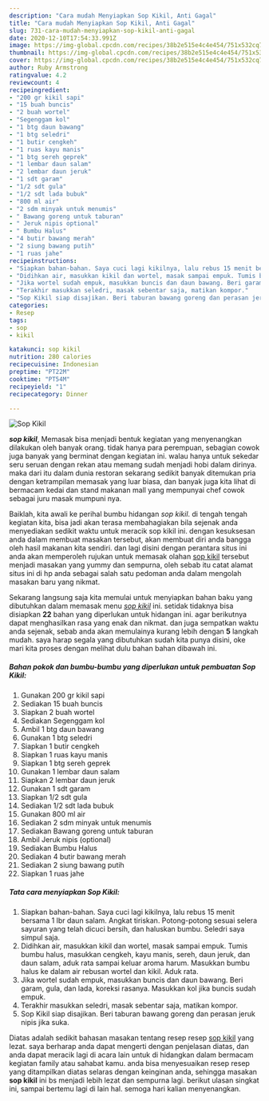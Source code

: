 ```yaml
---
description: "Cara mudah Menyiapkan Sop Kikil, Anti Gagal"
title: "Cara mudah Menyiapkan Sop Kikil, Anti Gagal"
slug: 731-cara-mudah-menyiapkan-sop-kikil-anti-gagal
date: 2020-12-10T17:54:33.991Z
image: https://img-global.cpcdn.com/recipes/38b2e515e4c4e454/751x532cq70/sop-kikil-foto-resep-utama.jpg
thumbnail: https://img-global.cpcdn.com/recipes/38b2e515e4c4e454/751x532cq70/sop-kikil-foto-resep-utama.jpg
cover: https://img-global.cpcdn.com/recipes/38b2e515e4c4e454/751x532cq70/sop-kikil-foto-resep-utama.jpg
author: Ruby Armstrong
ratingvalue: 4.2
reviewcount: 4
recipeingredient:
- "200 gr kikil sapi"
- "15 buah buncis"
- "2 buah wortel"
- "Segenggam kol"
- "1 btg daun bawang"
- "1 btg seledri"
- "1 butir cengkeh"
- "1 ruas kayu manis"
- "1 btg sereh geprek"
- "1 lembar daun salam"
- "2 lembar daun jeruk"
- "1 sdt garam"
- "1/2 sdt gula"
- "1/2 sdt lada bubuk"
- "800 ml air"
- "2 sdm minyak untuk menumis"
- " Bawang goreng untuk taburan"
- " Jeruk nipis optional"
- " Bumbu Halus"
- "4 butir bawang merah"
- "2 siung bawang putih"
- "1 ruas jahe"
recipeinstructions:
- "Siapkan bahan-bahan. Saya cuci lagi kikilnya, lalu rebus 15 menit bersama 1 lbr daun salam. Angkat tiriskan. Potong-potong sesuai selera sayuran yang telah dicuci bersih, dan haluskan bumbu. Seledri saya simpul saja."
- "Didihkan air, masukkan kikil dan wortel, masak sampai empuk. Tumis bumbu halus, masukkan cengkeh, kayu manis, sereh, daun jeruk, dan daun salam, aduk rata sampai keluar aroma harum. Masukkan bumbu halus ke dalam air rebusan wortel dan kikil. Aduk rata."
- "Jika wortel sudah empuk, masukkan buncis dan daun bawang. Beri garam, gula, dan lada, koreksi rasanya. Masukkan kol jika buncis sudah empuk."
- "Terakhir masukkan seledri, masak sebentar saja, matikan kompor."
- "Sop Kikil siap disajikan. Beri taburan bawang goreng dan perasan jeruk nipis jika suka."
categories:
- Resep
tags:
- sop
- kikil

katakunci: sop kikil 
nutrition: 280 calories
recipecuisine: Indonesian
preptime: "PT22M"
cooktime: "PT54M"
recipeyield: "1"
recipecategory: Dinner

---
```



![Sop Kikil](https://img-global.cpcdn.com/recipes/38b2e515e4c4e454/751x532cq70/sop-kikil-foto-resep-utama.jpg)

<b><i>sop kikil</i></b>, Memasak bisa menjadi bentuk kegiatan yang menyenangkan dilakukan oleh banyak orang. tidak hanya para perempuan, sebagian cowok juga banyak yang berminat dengan kegiatan ini. walau hanya untuk sekedar seru seruan dengan rekan atau memang sudah menjadi hobi dalam dirinya. maka dari itu dalam dunia restoran sekarang sedikit banyak ditemukan pria dengan ketrampilan memasak yang luar biasa, dan banyak juga kita lihat di bermacam kedai dan stand makanan mall yang mempunyai chef cowok sebagai juru masak mumpuni nya.

Baiklah, kita awali ke perihal bumbu hidangan <i>sop kikil</i>. di tengah tengah kegiatan kita, bisa jadi akan terasa membahagiakan bila sejenak anda menyediakan sedikit waktu untuk meracik sop kikil ini. dengan kesuksesan anda dalam membuat masakan tersebut, akan membuat diri anda bangga oleh hasil makanan kita sendiri. dan lagi disini dengan perantara situs ini anda akan memperoleh rujukan untuk memasak olahan <u>sop kikil</u> tersebut menjadi masakan yang yummy dan sempurna, oleh sebab itu catat alamat situs ini di hp anda sebagai salah satu pedoman anda dalam mengolah masakan baru yang nikmat.




Sekarang langsung saja kita memulai untuk menyiapkan bahan baku yang dibutuhkan dalam memasak menu <u><i>sop kikil</i></u> ini. setidak tidaknya bisa disiapkan <b>22</b> bahan yang diperlukan untuk hidangan ini. agar berikutnya dapat menghasilkan rasa yang enak dan nikmat. dan juga sempatkan waktu anda sejenak, sebab anda akan memulainya kurang lebih dengan <b>5</b> langkah mudah. saya harap segala yang dibutuhkan sudah kita punya disini, oke mari kita proses dengan melihat dulu bahan bahan dibawah ini.

<!--inarticleads1-->

##### Bahan pokok dan bumbu-bumbu yang diperlukan untuk pembuatan Sop Kikil:

1. Gunakan 200 gr kikil sapi
1. Sediakan 15 buah buncis
1. Siapkan 2 buah wortel
1. Sediakan Segenggam kol
1. Ambil 1 btg daun bawang
1. Gunakan 1 btg seledri
1. Siapkan 1 butir cengkeh
1. Siapkan 1 ruas kayu manis
1. Siapkan 1 btg sereh geprek
1. Gunakan 1 lembar daun salam
1. Siapkan 2 lembar daun jeruk
1. Gunakan 1 sdt garam
1. Siapkan 1/2 sdt gula
1. Sediakan 1/2 sdt lada bubuk
1. Gunakan 800 ml air
1. Sediakan 2 sdm minyak untuk menumis
1. Sediakan  Bawang goreng untuk taburan
1. Ambil  Jeruk nipis (optional)
1. Sediakan  Bumbu Halus
1. Sediakan 4 butir bawang merah
1. Sediakan 2 siung bawang putih
1. Siapkan 1 ruas jahe




<!--inarticleads2-->

##### Tata cara menyiapkan Sop Kikil:

1. Siapkan bahan-bahan. Saya cuci lagi kikilnya, lalu rebus 15 menit bersama 1 lbr daun salam. Angkat tiriskan. Potong-potong sesuai selera sayuran yang telah dicuci bersih, dan haluskan bumbu. Seledri saya simpul saja.
1. Didihkan air, masukkan kikil dan wortel, masak sampai empuk. Tumis bumbu halus, masukkan cengkeh, kayu manis, sereh, daun jeruk, dan daun salam, aduk rata sampai keluar aroma harum. Masukkan bumbu halus ke dalam air rebusan wortel dan kikil. Aduk rata.
1. Jika wortel sudah empuk, masukkan buncis dan daun bawang. Beri garam, gula, dan lada, koreksi rasanya. Masukkan kol jika buncis sudah empuk.
1. Terakhir masukkan seledri, masak sebentar saja, matikan kompor.
1. Sop Kikil siap disajikan. Beri taburan bawang goreng dan perasan jeruk nipis jika suka.




Diatas adalah sedikit bahasan masakan tentang resep resep <u>sop kikil</u> yang lezat. saya berharap anda dapat mengerti dengan penjelasan diatas, dan anda dapat meracik lagi di acara lain untuk di hidangkan dalam bermacam kegiatan family atau sahabat kamu. anda bisa menyesuaikan resep resep yang ditampilkan diatas selaras dengan keinginan anda, sehingga masakan <b>sop kikil</b> ini bs menjadi lebih lezat dan sempurna lagi. berikut ulasan singkat ini, sampai bertemu lagi di lain hal. semoga hari kalian menyenangkan.
